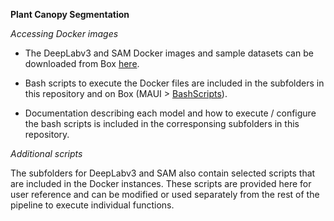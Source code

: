 **Plant Canopy Segmentation**

*Accessing Docker images*

* The DeepLabv3 and SAM Docker images and sample datasets can be downloaded from Box [here](https://cornell.app.box.com/s/vwb7pd4r546rfj0yrflyh4na5dj7ic97/folder/309581343817). 

* Bash scripts to execute the Docker files are included in the subfolders in this repository and on Box (MAUI > [BashScripts](https://cornell.app.box.com/s/vwb7pd4r546rfj0yrflyh4na5dj7ic97/folder/309583722636)).

* Documentation describing each model and how to execute / configure the bash scripts is included in the corresponsing subfolders in this repository.

*Additional scripts*

The subfolders for DeepLabv3 and SAM also contain selected scripts that are included in the Docker instances. These scripts are provided here for user reference and can be modified or used separately from the rest of the pipeline to execute individual functions. 
